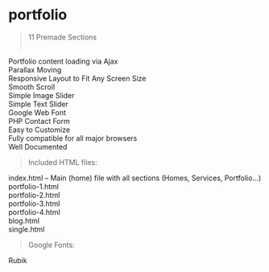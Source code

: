 # portfolio

>11 Premade Sections</br></br>

  Portfolio content loading via Ajax</br>
  Parallax Moving</br>
  Responsive Layout to Fit Any Screen Size</br>
  Smooth Scroll</br>
  Simple Image Slider</br>
  Simple Text Slider</br>
  Google Web Font</br>
  PHP Contact Form</br>
  Easy to Customize</br>
  Fully compatible for all major browsers</br>
  Well Documented</br>

>Included HTML files:

  index.html – Main (home) file with all sections (Homes, Services, Portfolio…)</br>
  portfolio-1.html</br>
  portfolio-2.html</br>
  portfolio-3.html</br>
  portfolio-4.html</br>
  blog.html</br>
  single.html</br>

>Google Fonts: 

  Rubik
